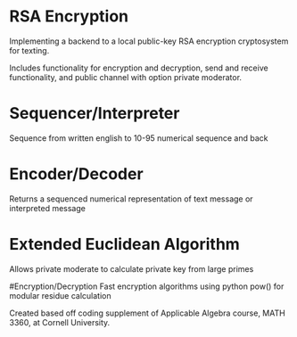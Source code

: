 # RSA Encryption

Implementing a backend to a local public-key RSA encryption cryptosystem for texting. 

Includes functionality for encryption and decryption, send and receive functionality, and public channel with option private moderator.  

# Sequencer/Interpreter 
Sequence from written english to 10-95 numerical sequence and back

# Encoder/Decoder
Returns a sequenced numerical representation of text message or interpreted message

# Extended Euclidean Algorithm
Allows private moderate to calculate private key from large primes 

#Encryption/Decryption
Fast encryption algorithms using python pow() for modular residue calculation 


Created based off coding supplement of Applicable Algebra course, MATH 3360, at Cornell University. 